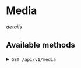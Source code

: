 # Media

*details*

## Available methods

<details>
<summary><code>GET /api/v1/media</code></summary>

`RESULT`
```
[
    
]
```
</details>